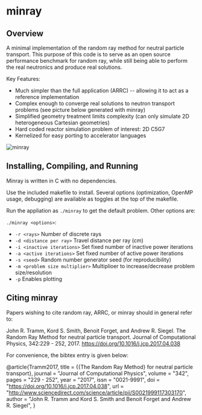 # minray

## Overview

A minimal implementation of the random ray method for neutral particle transport. This purpose of this code is to serve as an open source performance benchmark for random ray, while still being able to perform the real neutronics and produce real solutions.

Key Features:
  - Much simpler than the full application (ARRC) -- allowing it to act as a reference implementation
  - Complex enough to converge real solutions to neutron transport problems (see picture below generated with minray)
  - Simplified geometry treatment limits complexity (can only simulate 2D heterogeneous Cartesian geometries)
  - Hard coded reactor simulation problem of interest: 2D C5G7
  - Kernelized for easy porting to accelerator languages

![minray](docs/img/2D_C5G7_thermal_flux_wm.jpg)

## Installing, Compiling, and Running

Minray is written in C with no dependencies.

Use the included makefile to install. Several options (optimization, OpenMP usage, debugging) are available as toggles at the top of the makefile.

Run the appliation as `./minray` to get the default problem. Other options are:

`./minray <options>`:
 - `-r <rays>`                    Number of discrete rays
 - `-d <distance per ray>`        Travel distance per ray (cm)
 - `-i <inactive iterations>`     Set fixed number of inactive power iterations
 - `-a <active iterations>`       Set fixed number of active power iterations
 - `-s <seed>`                    Random number generator seed (for reproducibility)
 - `-m <problem size multiplier>` Multiplioer to increase/decrease problem size/resolution
 - `-p`                           Enables plotting

## Citing minray

Papers wishing to cite random ray, ARRC, or minray should in general refer to:

John R. Tramm, Kord S. Smith, Benoit Forget, and Andrew R. Siegel.  The Random
Ray Method for neutral particle transport. Journal of Computational Physics,
342:229 - 252, 2017. https://doi.org/10.1016/j.jcp.2017.04.038

For convenience, the bibtex entry is given below:

@article{Tramm2017,
title = {{The Random Ray Method} for neutral particle transport},
journal = "Journal of Computational Physics",
volume = "342",
pages = "229 - 252",
year = "2017",
issn = "0021-9991",
doi = "https://doi.org/10.1016/j.jcp.2017.04.038",
url = "http://www.sciencedirect.com/science/article/pii/S0021999117303170",
author = "John R. Tramm and Kord S. Smith and Benoit Forget and Andrew R. Siegel",
}
